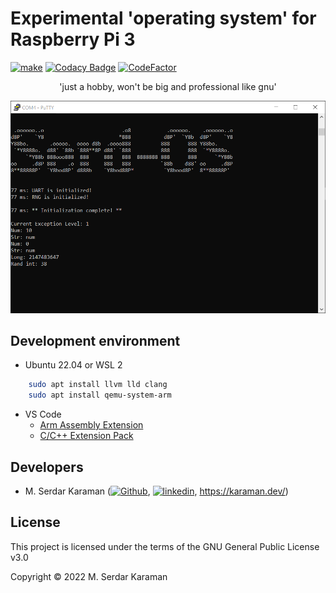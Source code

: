 # Experimental 'operating system' for Raspberry Pi 3

[![make](https://github.com/Mavrikant/Serd-OS/actions/workflows/ubuntu-make.yml/badge.svg)](https://github.com/Mavrikant/Serd-OS/actions/workflows/ubuntu-make.yml)
[![Codacy Badge](https://api.codacy.com/project/badge/Grade/d217ff375cb149679d09d1605e586c64)](https://app.codacy.com/gh/Mavrikant/Serd-OS?utm_source=github.com&utm_medium=referral&utm_content=Mavrikant/Serd-OS&utm_campaign=Badge_Grade_Settings)
[![CodeFactor](https://www.codefactor.io/repository/github/mavrikant/serd-os/badge)](https://www.codefactor.io/repository/github/mavrikant/serd-os)

<p align="center">'just a hobby, won't be big and professional like gnu'</p>
<p align="center"><img src="img/init.png"/></p>

## Development environment

  - Ubuntu 22.04 or WSL 2

```bash
    sudo apt install llvm lld clang
    sudo apt install qemu-system-arm
```

  - VS Code
    - [Arm Assembly Extension](https://marketplace.visualstudio.com/items?itemName=dan-c-underwood.arm)
    - [C/C++ Extension Pack](https://marketplace.visualstudio.com/items?itemName=ms-vscode.cpptools-extension-pack)

## Developers

  - M. Serdar Karaman (<a href="https://github.com/Mavrikant" alt="Github"><img src="https://cdn-icons-png.flaticon.com/512/25/25231.png" alt="Github" width="15" height="15"></a>, <a href="https://www.linkedin.com/in/mserdarkaraman/" alt="linkedin"><img src="https://raw.githubusercontent.com/MartinHeinz/MartinHeinz/master/linkedin-3-16.png" alt="linkedin" width="15" height="15"></a>, https://karaman.dev/)

## License

This project is licensed under the terms of the GNU General Public License v3.0

Copyright © 2022 M. Serdar Karaman
